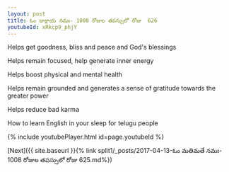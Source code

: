 ```yaml
---
layout: post
title: ఓం దాక్షాయ నమః- 1008 రోజుల తపస్సులో రోజు  626
youtubeId: xRkcp9_phjY
---
```

 
 
Helps get goodness, bliss and peace and God's blessings
 
Helps remain focused, help generate inner energy 
 
Helps boost physical and mental health 
 
Helps remain grounded and generates a sense of gratitude towards the greater power 
 
Helps reduce bad karma
 
How to learn English in your sleep for telugu people
 
 
 
 


{% include youtubePlayer.html id=page.youtubeId %}
 
[Next]({{ site.baseurl }}{% link split1/_posts/2017-04-13-ఓం మతిమతే నమః- 1008 రోజుల తపస్సులో రోజు  625.md%})
 

